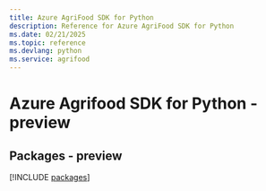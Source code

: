 ```yaml
---
title: Azure AgriFood SDK for Python
description: Reference for Azure AgriFood SDK for Python
ms.date: 02/21/2025
ms.topic: reference
ms.devlang: python
ms.service: agrifood
---
```

# Azure Agrifood SDK for Python - preview
## Packages - preview
[!INCLUDE [packages](agrifood-index.md)]
